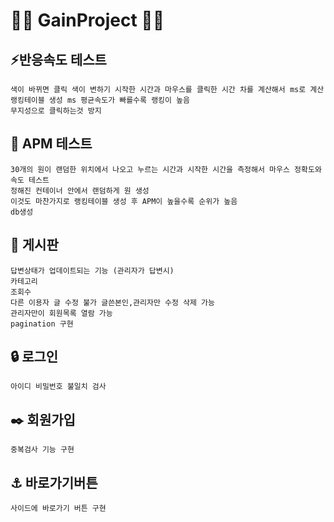 # 🗿🗿 GainProject 🗿🗿

## ⚡반응속도 테스트
    색이 바뀌면 클릭 색이 변하기 시작한 시간과 마우스를 클릭한 시간 차를 계산해서 ms로 계산
    랭킹테이블 생성 ms 평균속도가 빠를수록 랭킹이 높음
    무지성으로 클릭하는것 방지
## 🎯 APM 테스트
    30개의 원이 랜덤한 위치에서 나오고 누르는 시간과 시작한 시간을 측정해서 마우스 정확도와 속도 테스트
    정해진 컨테이너 안에서 랜덤하게 원 생성
    이것도 마찬가지로 랭킹테이블 생성 후 APM이 높을수록 순위가 높음
    db생성
## 📜 게시판
    답변상태가 업데이트되는 기능 (관리자가 답변시)
    카테고리
    조회수
    다른 이용자 글 수정 불가 글쓴본인,관리자만 수정 삭제 가능
    관리자만이 회원목록 열람 가능
    pagination 구현
## 🔒 로그인
    아이디 비밀번호 불일치 검사
## ✒️ 회원가입
    중복검사 기능 구현
## ⚓ 바로가기버튼
    사이드에 바로가기 버튼 구현
